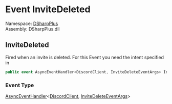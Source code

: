 # Event InviteDeleted

Namespace: [DSharpPlus](DSharpPlus.md)  
Assembly: DSharpPlus.dll

## <a id="DSharpPlus_DiscordShardedClient_InviteDeleted"></a>InviteDeleted

Fired when an invite is deleted.
For this Event you need the <xref href="DSharpPlus.DiscordIntents.GuildInvites" data-throw-if-not-resolved="false"></xref> intent specified in <xref href="DSharpPlus.DiscordConfiguration.Intents" data-throw-if-not-resolved="false"></xref>

```csharp
public event AsyncEventHandler<DiscordClient, InviteDeleteEventArgs> InviteDeleted
```

### Event Type

[AsyncEventHandler](DSharpPlus.AsyncEvents.AsyncEventHandler\-2.md)<[DiscordClient](DSharpPlus.DiscordClient.md), [InviteDeleteEventArgs](DSharpPlus.EventArgs.InviteDeleteEventArgs.md)\>

